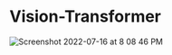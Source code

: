 # Vision-Transformer

![Screenshot 2022-07-16 at 8 08 46 PM](https://user-images.githubusercontent.com/69831966/179359468-059ddee3-9fc5-4d80-9acd-56ec6d21f547.png)

